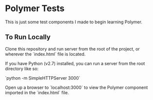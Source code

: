 # Polymer Tests
This is just some test components I made to begin learning Polymer.

## To Run Locally
Clone this repository and run server from the root of the project, or wherever the ´index.html´ file is located.

If you have Python (v2.7) installed, you can run a server from the root directory like so:

´python -m SimpleHTTPServer 3000´

Open up a browser to ´localhost:3000´ to view the Polymer component imported in the ´index.html´ file.
